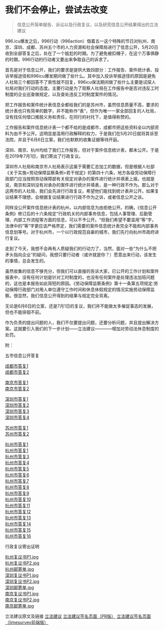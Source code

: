 # 我们不会停止，尝试去改变
> 信息公开简单报告、诉讼以及行政复议，以及研究信息公开结果得出的立法建议

996.icu爆发之后，996行动（996action）借着五一这个特殊的节日对杭州、南京、深圳、成都、苏州五个市的人力资源和社会保障局进行了信息公开，5月20日收到全部答复之后，处在了一个尴尬的时期。为了避免被扣帽子，在这个万事俱静的时期，996行动的行动者又要出来争取自己的诉求了。

首先是对于信息公开，我们的要求是提供大致四部分：工作报告、案件统计表、投诉举报途径和996icu爆发期间做了些什么。其中加入投诉举报途径的原因是避免人社局三个都回答不了索性就不回复，996icu保法期间做了些什么主要是试探人社局对我们行动的态度。主要行动是为了观察人社局在工作报告中是否对违反工时制度的企业巡查做规定，以及查处违反工时制度案件的情况。

把工作报告和案件统计表信息全都给我们的是苏州市，虽然信息质量不高，要求的统计表也只有简单的数字，并不能称作“表“，但作为唯一一家全部回复的人社局，没有找任何借口推脱义务和责任，在同行的衬托下，是值得称赞的。

工作报告和案件信息统计表一个都不给的是成都市，成都市把这些资料全以内部资料为由不予公开。这明显是滥用行政解释的权力，于是我们在5月20日就将其诉至法院，并且于6月6日立案，我们也默默的收集证据等待开庭。

深圳、南京、杭州均给了我们工作报告，但对于案件信息统计表，都未公开。于是在2019年7月1日，我们寄出了行政复议。

深圳市人社局和南京市人社局表示这属于需要汇总加工的数据，但是根据人社部《关于实施<劳动保障监察条例>若干规定》的第四十六条，地方各级劳动保障行政部门应当按照劳动保障部有关规定对承办的案件进行统计并填表上报。也就是说，南京和深圳没有对承办的案件进行统计并填表，是一种行政不作为。那么对于这两市的人社局，我们会先进行行政复议，希望他们能找到统计表并公开。如果复议结果不理想，会根据复议结果进行行政不作为之诉，或者信息公开之诉。

同样没公开案件信息统计表的杭州，以内部信息为由拒绝公开。的确，《信息公开条例》修订后的十六条规定“行政机关的内部事务信息，包括人事管理、后勤管理、内部工作流程等方面的信息，可以不予公开。“但我们希望不要滥用”等“字，法律中的”等“字更应该严格界定，我们需要的案件信息统计表完全不能和内部事务信息划等号。对于杭州市，一个以行政规范自豪的城市，我们先行向杭州市政府进行复议。

走到了今天，我想不会再有人质疑我们的行动力了，当然，面对一些“为什么不把矛头指向企业“的疑问，我想只要行动者（或许就是你？）愿意出来行动，该发生的事情，总会发生的。

虽然收集的信息不够充分，但我们可以直接的告诉大家，已公开的工作计划和案件报表中，没有任何计划是针对工时制度的，也没有任何案件是处理违法加班问题的，这也是本报告如此简短的原因。《劳动保障监察条例》第十一条第五项规定:劳动保障行政部门对用人单位遵守工作时间和休息休假规定的情况实施劳动保障监察。很显然，我们信息公开得到的结果与规定完全背离。

无论是6月6日的立案，还是7月1日的复议，我们并不能做太多催促事态的发展，但也不能徘徊不前。

作为负责的提出问题的人，我们不仅要提出问题，还要分析问题，并且提出解决方案。这就要引入我们的下一步计划——立法建议————增加对劳动法休息制度的处罚。

附：

五市信息公开答复

[成都市答复1](https://i.loli.net/2019/07/01/5d197fd9b284336797.jpg)  
[成都市答复2](https://i.loli.net/2019/07/01/5d197fd99534842034.jpg)

[南京市答复1](https://i.loli.net/2019/07/01/5d19803a08b1a52855.jpg)  
[南京市答复2](https://i.loli.net/2019/07/01/5d19803a5b5a624630.jpg)

[深圳市答复1](https://i.loli.net/2019/07/01/5d198071b803276182.jpg)  
[深圳市答复2](https://i.loli.net/2019/07/01/5d198071de06860313.jpg)  
[深圳市答复3](https://i.loli.net/2019/07/01/5d198071cd18d86136.jpg)  
[深圳市答复4](https://i.loli.net/2019/07/01/5d198071526fe94320.jpg)  

[苏州市答复1](https://i.loli.net/2019/07/01/5d1980bda215191350.png)  
[苏州市答复2](https://i.loli.net/2019/07/01/5d1980bd879ed71819.png)

[杭州市答复1](https://i.loli.net/2019/07/01/5d19810b555ed31253.jpg)  
[杭州市答复1](https://i.loli.net/2019/07/01/5d19810b0fa7867501.jpg)  
[杭州市答复3](https://i.loli.net/2019/07/01/5d19810b8c1b511157.jpg)  
[杭州市答复4](https://i.loli.net/2019/07/01/5d198109d8f5925965.jpg)  
[杭州市答复5](https://i.loli.net/2019/07/01/5d198109aa6d057334.jpg)  
[杭州市答复6](https://i.loli.net/2019/07/01/5d19810a1aec065415.jpg)  
[杭州市答复7](https://i.loli.net/2019/07/01/5d19810a2e38f43720.jpg)  
[杭州市答复8](https://i.loli.net/2019/07/01/5d19810988f9a30850.jpg)  
[杭州市答复9](https://i.loli.net/2019/07/01/5d1981e60ea9948296.jpg)  
[杭州市答复10](https://i.loli.net/2019/07/01/5d1981e67aced11825.jpg)  
[杭州市答复11](https://i.loli.net/2019/07/01/5d1981e6acd6061273.jpg)  
[杭州市答复12](https://i.loli.net/2019/07/01/5d1981e7371de50448.jpg)  
[杭州市答复13](https://i.loli.net/2019/07/01/5d1981e7a8ad064893.jpg)  
[杭州市答复14](https://i.loli.net/2019/07/01/5d1981e7266ca84436.jpg)  
[杭州市答复15](https://i.loli.net/2019/07/01/5d1981e6e564d32476.jpg)  
[杭州市答复16](https://i.loli.net/2019/07/01/5d1981e78371a48903.jpg)  

行政复议寄出证明

[杭州复议书P1.jpg](https://i.loli.net/2019/07/01/5d1982ee45bc425314.jpg)  
[杭州复议书P2.jpg](https://i.loli.net/2019/07/01/5d1982edd4cda78505.jpg)  
[杭州邮寄单.jpg](https://i.loli.net/2019/07/01/5d1982f07e4b254620.jpg)  
[深圳复议书P1.jpg](https://i.loli.net/2019/07/01/5d1982ef55f1887080.jpg)  
[深圳复议书P2.jpg](https://i.loli.net/2019/07/01/5d1982ef2957c29757.jpg)  
[深圳邮寄单.jpg](https://i.loli.net/2019/07/01/5d1982f0a1fd743832.jpg)  
[南京复议书P1.jpg](https://i.loli.net/2019/07/01/5d1982f0c3ae919251.jpg)  
[南京复议书P2.jpg](https://i.loli.net/2019/07/01/5d1982ee8926037363.jpg)  
[南京邮寄单.jpg](https://i.loli.net/2019/07/01/5d1982f126ba518384.jpg)  

立法建议原文及链接
[立法建议](https://github.com/CPdogson/996action/blob/master/change-law.md)
[立法建议签名页面（PR版）](https://github.com/CPdogson/996action/blob/master/signature.md)
[立法建议签名页面（limesurvey前端版）](https://www.996action.com/index.php/293988?lang=zh-Hans)
